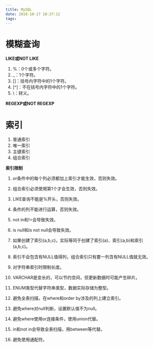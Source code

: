 ```yaml
---
title: MySQL
date: 2018-10-17 10:37:12
tags:
---
```


# 模糊查询

**LIKE或NOT LIKE**
1. %：0个或多个字符。
1. _：1个字符。
1. []：括号内字符中的1个字符。
1. [^]：不在括号内字符中的1个字符。
1. \：转义。

**REGEXP或NOT REGEXP**

# 索引
1. 普通索引
1. 唯一索引
1. 主键索引
1. 组合索引

**索引限制**
1. or条件中的每个列必须都加上索引才能生效，否则失效。
1. 组合索引必须使用第1个才会生效，否则失效。
1. LIKE查询不能是%开头，否则失效。
1. 条件的列不能进行运算，否则失效。
1. not in和!=会导致失效。
1. is null和is not null会导致失效。

1. 如果创建了索引(a,b,c)，实际等同于创建了索引(a)、索引(a,b)和索引(a,b,c)。
1. 索引不会包含有NULL值得列，组合索引只有要一列含有NULL值就无效。
1. 对字符串索引时限制长度。
1. VARCHAR是变长的，可以节约空间，但更新数据时可能产生碎片。
1. ENUM类型代替字符串类型，数据实际存储为整型。

1. 避免全表扫描，在where和order by涉及的列上建立索引。
1. 避免where对null判断，设置默认值不为null。
1. 避免where使用or连接条件，使用union代替。
1. in和not in会导致全表扫描，用between等代替。
1. 避免使用通配符。
